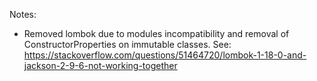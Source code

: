Notes: 

- Removed lombok due to modules incompatibility and removal of ConstructorProperties on immutable classes. See: https://stackoverflow.com/questions/51464720/lombok-1-18-0-and-jackson-2-9-6-not-working-together